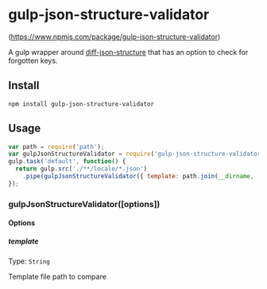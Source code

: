 # gulp-json-structure-validator 
(https://www.npmjs.com/package/gulp-json-structure-validator) 

A gulp wrapper around [diff-json-structure](https://github.com/IndigoUnited/node-diff-json-structure) that has an option to check for forgotten keys.

## Install
`npm install gulp-json-structure-validator`

## Usage
```js
var path = require('path');
var gulpJsonStructureValidator = require('gulp-json-structure-validator');
gulp.task('default', function() {
  return gulp.src('./**/locale/*.json')
    .pipe(gulpJsonStructureValidator({ template: path.join(__dirname, './templates/language.json') }))
});
```
### gulpJsonStructureValidator([options])
#### Options
##### template
Type: `String`

Template file path to compare